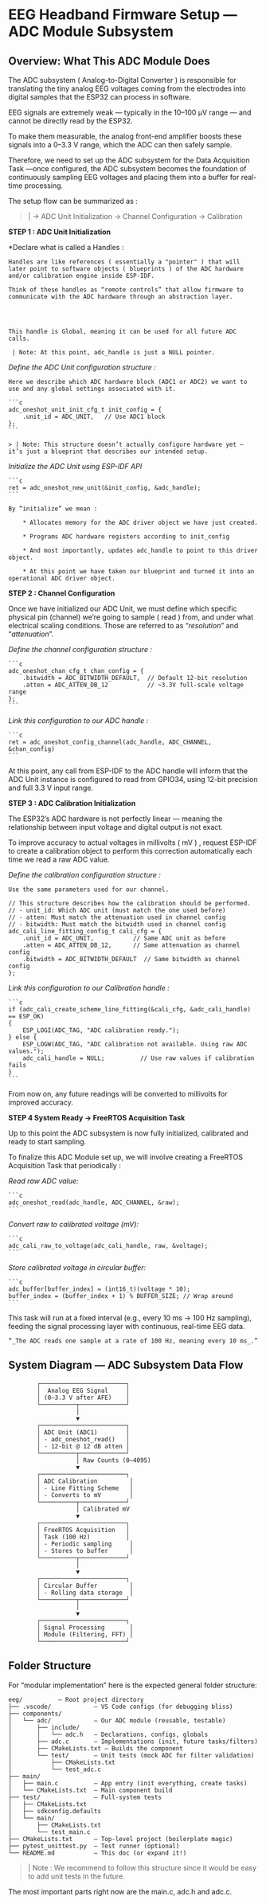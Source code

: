 # EEG Headband Firmware Setup — ADC Module Subsystem 

## Overview: What This ADC Module Does

The ADC subsystem ( Analog-to-Digital Converter ) is responsible for translating the tiny analog EEG voltages coming from the electrodes into digital samples that the ESP32 can process in software.

EEG signals are extremely weak — typically in the 10–100 µV range — and cannot be directly read by the ESP32.

To make them measurable, the analog front-end amplifier boosts these signals into a 0–3.3 V range, which the ADC can then safely sample. 

Therefore, we need to set up the ADC subsystem for the Data Acquisition Task —once configured, the ADC subsystem becomes the foundation of continuously sampling EEG voltages and placing them into a buffer for real-time processing.

The setup flow can be summarized as :  

> | → ADC Unit Initialization → Channel Configuration → Calibration


**STEP 1 : ADC Unit Initialization** 

*Declare what is called a Handles :


	Handles are like references ( essentially a "pointer" ) that will later point to software objects ( blueprints ) of the ADC hardware and/or calibration engine inside ESP-IDF.
	
	Think of these handles as “remote controls” that allow firmware to communicate with the ADC hardware through an abstraction layer.
	
	
	
	
	This handle is Global, meaning it can be used for all future ADC calls.
	
	 | Note: At this point, adc_handle is just a NULL pointer.


*Define the ADC Unit configuration structure :*

	Here we describe which ADC hardware block (ADC1 or ADC2) we want to use and any global settings associated with it.
	
	```c
	adc_oneshot_unit_init_cfg_t init_config = {
	    .unit_id = ADC_UNIT,   // Use ADC1 block
	};
	```

	> | Note: This structure doesn’t actually configure hardware yet — it’s just a blueprint that describes our intended setup.


*Initialize the ADC Unit using ESP-IDF API*

	```c
	ret = adc_oneshot_new_unit(&init_config, &adc_handle);
	```

	By “initialize” we mean : 
	
		* Allocates memory for the ADC driver object we have just created.
		
		* Programs ADC hardware registers according to init_config
		
		* And most importantly, updates adc_handle to point to this driver object. 
		
		* At this point we have taken our blueprint and turned it into an operational ADC driver object. 


**STEP 2 : Channel Configuration**

Once we have initialized our ADC Unit, we must define which specific physical pin (channel) we’re going to sample ( read ) from, and under what electrical scaling conditions. Those are referred to as “_resolution_” and “_attenuation_”. 

*Define the channel configuration structure :*

	```c
	adc_oneshot_chan_cfg_t chan_config = {
	    .bitwidth = ADC_BITWIDTH_DEFAULT,  // Default 12-bit resolution
	    .atten = ADC_ATTEN_DB_12           // ~3.3V full-scale voltage range
	};
	```

*Link this configuration to our ADC handle :*

	```c
	ret = adc_oneshot_config_channel(adc_handle, ADC_CHANNEL, &chan_config)
	```

At this point, any call from ESP-IDF to the ADC handle will inform that the ADC Unit instance is configured to read from GPIO34, using 12-bit precision and full 3.3 V input range.


**STEP 3 : ADC Calibration Initialization** 

The ESP32’s ADC hardware is not perfectly linear — meaning the relationship between input voltage and digital output is not exact.

To improve accuracy to actual voltages in millivolts ( mV ) , request ESP-IDF to create a calibration object to perform this correction automatically each time we read a raw ADC value.

*Define the calibration configuration structure :*

	Use the same parameters used for our channel. 
	
	// This structure describes how the calibration should be performed.
	// - unit_id: Which ADC unit (must match the one used before)
	// - atten: Must match the attenuation used in channel config
	// - bitwidth: Must match the bitwidth used in channel config
	adc_cali_line_fitting_config_t cali_cfg = {
	    .unit_id = ADC_UNIT,           // Same ADC unit as before
	    .atten = ADC_ATTEN_DB_12,      // Same attenuation as channel config
	    .bitwidth = ADC_BITWIDTH_DEFAULT  // Same bitwidth as channel config
	};
  
*Link this configuration to our Calibration handle :* 

	```c
	if (adc_cali_create_scheme_line_fitting(&cali_cfg, &adc_cali_handle) == ESP_OK) 
	{
	    ESP_LOGI(ADC_TAG, "ADC calibration ready.");
	} else {
	    ESP_LOGW(ADC_TAG, "ADC calibration not available. Using raw ADC values.");
	    adc_cali_handle = NULL;          // Use raw values if calibration fails
	}
	```

From now on, any future readings will be converted to millivolts for improved accuracy.


**STEP 4 System Ready → FreeRTOS Acquisition Task**

Up to this point the ADC subsystem is now fully initialized, calibrated and ready to start sampling. 

To finalize this ADC Module set up, we will involve creating a FreeRTOS Acquisition Task that periodically :

*Read raw ADC value:* 

	```c
	adc_oneshot_read(adc_handle, ADC_CHANNEL, &raw);
	```

*Convert raw to calibrated voltage (mV):*  

	```c
	adc_cali_raw_to_voltage(adc_cali_handle, raw, &voltage);
	```

*Store calibrated voltage in circular buffer:*

	```c
	adc_buffer[buffer_index] = (int16_t)(voltage * 10);
	buffer_index = (buffer_index + 1) % BUFFER_SIZE; // Wrap around
	```

This task will run at a fixed interval (e.g., every 10 ms → 100 Hz sampling), feeding the signal processing layer with continuous, real-time EEG data.

	“_The ADC reads one sample at a rate of 100 Hz, meaning every 10 ms_.”



## System Diagram — ADC Subsystem Data Flow

```
        ┌────────────────────────┐
        │  Analog EEG Signal     │
        │ (0–3.3 V after AFE)    │
        └──────────┬─────────────┘
                   │
                   ▼
        ┌────────────────────────┐
        │ ADC Unit (ADC1)        │
        │ - adc_oneshot_read()   │
        │ - 12-bit @ 12 dB atten │
        └──────────┬─────────────┘
                   │ Raw Counts (0–4095)
                   ▼
        ┌────────────────────────┐
        │ ADC Calibration         │
        │ - Line Fitting Scheme   │
        │ - Converts to mV        │
        └──────────┬─────────────┘
                   │ Calibrated mV
                   ▼
        ┌────────────────────────┐
        │ FreeRTOS Acquisition   │
        │ Task (100 Hz)          │
        │ - Periodic sampling     │
        │ - Stores to buffer      │
        └──────────┬─────────────┘
                   │
                   ▼
        ┌────────────────────────┐
        │ Circular Buffer         │
        │ - Rolling data storage  │
        └──────────┬─────────────┘
                   │
                   ▼
        ┌────────────────────────┐
        │ Signal Processing       │
        │ Module (Filtering, FFT) │
        └────────────────────────┘
```


## Folder Structure

For “modular implementation” here is the expected general folder structure: 
	
	eeg/          — Root project directory
	├── .vscode/            — VS Code configs (for debugging bliss)
	├── components/
	│   └── adc/            — Our ADC module (reusable, testable)
	│       ├── include/
	│       │   └── adc.h   — Declarations, configs, globals
	│       ├── adc.c       — Implementations (init, future tasks/filters)
	│       ├── CMakeLists.txt — Builds the component
	│       └── test/       — Unit tests (mock ADC for filter validation)
	│           ├── CMakeLists.txt
	│           └── test_adc.c
	├── main/
	│   ├── main.c          — App entry (init everything, create tasks)
	│   └── CMakeLists.txt  — Main component build
	├── test/               — Full-system tests
	│   ├── CMakeLists.txt
	│   ├── sdkconfig.defaults
	│   └── main/
	│       ├── CMakeLists.txt
	│       └── test_main.c
	├── CMakeLists.txt      — Top-level project (boilerplate magic)
	├── pytest_unittest.py  — Test runner (optional)
	└── README.md           — This doc (or expand it!)
	

> | Note :  We recommend to follow this structure since it would be easy to add unit tests in the future. 

The most important parts right now are the main.c, adc.h and adc.c.
